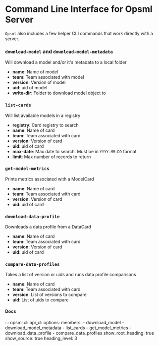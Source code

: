 # Command Line Interface for Opsml Server

`Opsml` also includes a few helper CLI commands that work directly with a server.


### `download-model` and `download-model-metadata`

Will download a model and/or it's metadata to a local folder

- **name**: Name of model
- **team**: Team associated with model
- **version**: Version of model
- **uid**: uid of model
- **write-dir**: Folder to download model object to


### `list-cards`

Will list available models in a registry

- **registry**: Card registry to search
- **name**: Name of card
- **team**: Team associated with card
- **version**: Version of card
- **uid**: uid of card
- **max-date**: Max date to search. Must be in `YYYY-MM-DD` format
- **limit**: Max number of records to return

### `get-model-metrics`

Prints metrics associated with a ModelCard

- **name**: Name of card
- **team**: Team associated with card
- **version**: Version of card
- **uid**: uid of card

### `download-data-profile`

Downloads a data profile from a DataCard

- **name**: Name of card
- **team**: Team associated with card
- **version**: Version of card
- **uid**: uid of card

### `compare-data-profiles`

Takes a list of version or uids and runs data profile comparisons

- **name**: Name of card
- **team**: Team associated with card
- **version**: List of versions to compare
- **uid**: List of uids to compare

#### Docs

::: opsml.cli.api_cli
    options:
        members:
            - download_model
            - download_model_metadata
            - list_cards
            - get_model_metrics
            - download_data_profile
            - compare_data_profiles
        show_root_heading: true
        show_source: true
        heading_level: 3
